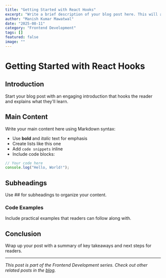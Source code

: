 ```yaml
---
title: "Getting Started with React Hooks"
excerpt: "Write a brief description of your blog post here. This will appear in the blog list and search results."
author: "Manish Kumar Mawatwal"
date: "2025-08-11"
category: "Frontend Development"
tags: []
featured: false
image: ""
---
```


# Getting Started with React Hooks

## Introduction

Start your blog post with an engaging introduction that hooks the reader and explains what they'll learn.

## Main Content

Write your main content here using Markdown syntax:

- Use **bold** and *italic* text for emphasis
- Create lists like this one
- Add `code snippets` inline
- Include code blocks:

```javascript
// Your code here
console.log("Hello, World!");
```

## Subheadings

Use ## for subheadings to organize your content.

### Code Examples

Include practical examples that readers can follow along with.

## Conclusion

Wrap up your post with a summary of key takeaways and next steps for readers.

---

*This post is part of the Frontend Development series. Check out other related posts in the [blog](/blog).*
